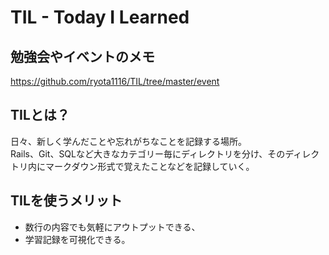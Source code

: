 # TIL - Today I Learned

## 勉強会やイベントのメモ
https://github.com/ryota1116/TIL/tree/master/event

## TILとは？
日々、新しく学んだことや忘れがちなことを記録する場所。  
Rails、Git、SQLなど大きなカテゴリー毎にディレクトリを分け、そのディレクトリ内にマークダウン形式で覚えたことなどを記録していく。

## TILを使うメリット
- 数行の内容でも気軽にアウトプットできる、
- 学習記録を可視化できる。

